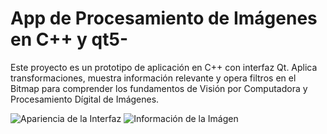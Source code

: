 # App de Procesamiento de Imágenes en C++ y qt5-
Este proyecto es un prototipo de aplicación en C++ con interfaz Qt. 
Aplica transformaciones, muestra información relevante y opera filtros en el Bitmap para comprender los fundamentos de Visión por Computadora y Procesamiento Dígital de Imágenes. 

![Apariencia de la Interfaz](Descargas/app_image.png "Apariencia de la interfaz")
![Información de la Imágen](Descargas/app_info.png "Estadísticas de la imagen en la interfaz")

